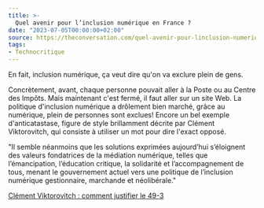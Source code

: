 ```yaml
---
title: >-
  Quel avenir pour l’inclusion numérique en France ?
date: "2023-07-05T00:00:00+02:00"
source: https://theconversation.com/quel-avenir-pour-linclusion-numerique-en-france-205323
tags:
- Technocritique
---
```


En fait, inclusion numérique, ça veut dire qu'on va exclure plein de gens.

Concrètement, avant, chaque personne pouvait aller à la Poste ou au Centre des Impôts. Mais maintenant c'est fermé, il faut aller sur un site Web. La politique d'inclusion numérique a drôlement bien marché, grâce au numérique, plein de personnes sont exclues! Encore un bel exemple d'anticatastase, figure de style brillamment décrite par Clément Viktorovitch, qui consiste à utiliser un mot pour dire l'exact opposé.

"Il semble néanmoins que les solutions exprimées aujourd’hui s’éloignent des valeurs fondatrices de la médiation numérique, telles que l’émancipation, l’éducation critique, la solidarité et l’accompagnement de tous, menant le gouvernement actuel vers une politique de l’inclusion numérique gestionnaire, marchande et néolibérale."

[Clément Viktorovitch : comment justifier le 49-3](https://www.youtube.com/watch?v=KgQlQcjBAKs)
